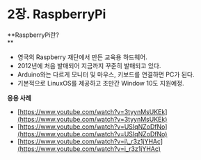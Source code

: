 # 2장. RaspberryPi

**RaspberryPi란?      
**

* 영국의 Raspberry 재단에서 만든 교육용 하드웨어.
* 2012년에 처음 발매되어 지금까지 꾸준히 발매되고 있다.
* Arduino와는 다르게 모니터 및 마우스, 키보드를 연결하면 PC가 된다.
* 기본적으로 LinuxOS를 제공하고 조만간 Window 10도 지원예정.

**응용 사례**

* [https://www.youtube.com/watch?v=3tyynMsUKEk](https://www.youtube.com/watch?v=3tyynMsUKEk)
* [https://www.youtube.com/watch?v=USIqNZoDfNo](https://www.youtube.com/watch?v=USIqNZoDfNo)
* [https://www.youtube.com/watch?v=i\_r3z1jYHAc](https://www.youtube.com/watch?v=i_r3z1jYHAc)





